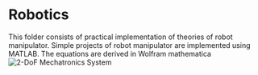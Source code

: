 # Robotics
This folder consists of practical implementation of theories of robot manipulator. Simple projects of robot manipulator are implemented using MATLAB. The equations are derived in Wolfram mathematica 
![2-DoF Mechatronics System](https://user-images.githubusercontent.com/6802278/156113693-acb6115e-48c9-4ace-906f-ab58ce49e1f6.PNG)
